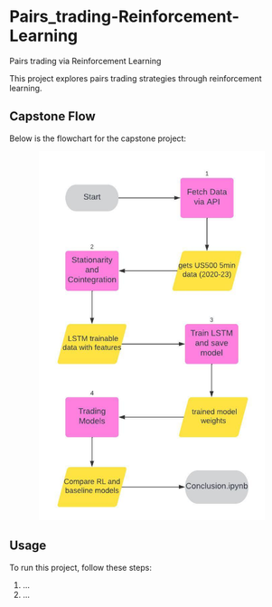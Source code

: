 # Pairs_trading-Reinforcement-Learning
Pairs trading via Reinforcement Learning

This project explores pairs trading strategies through reinforcement learning.

## Capstone Flow
Below is the flowchart for the capstone project:
<p align="center">
  <img src="./capstone_flow.jpeg" width="400">
</p>

## Usage
To run this project, follow these steps:
1. ...
2. ...
